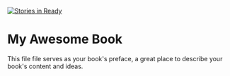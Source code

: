 [![Stories in Ready](https://badge.waffle.io/Kaltia/De-C-a-Full-Stack.png?label=ready&title=Ready)](https://waffle.io/Kaltia/De-C-a-Full-Stack)
# My Awesome Book

This file file serves as your book's preface, a great place to describe your book's content and ideas.
